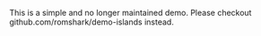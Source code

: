 This is a simple and no longer maintained demo.
Please checkout github.com/romshark/demo-islands instead.
